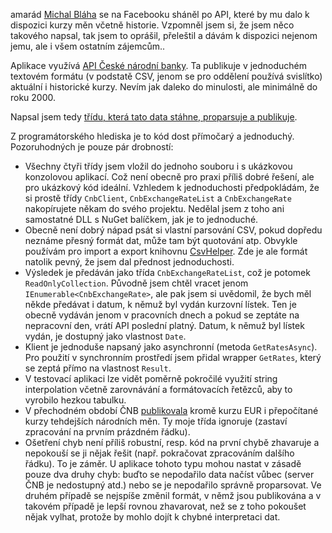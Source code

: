 <!-- dcterms:identifier = aspnetcz#5447 -->
<!-- dcterms:title = Zpracování aktuálních a historických kurzů měn přes API ČNB -->
<!-- dcterms:abstract = Kamarád Michal Bláha se na Facebooku sháněl po API, které by mu dalo k dispozici kurzy měn včetně historie. Vzpomněl jsem si, že jsem něco takového napsal, tak jsem to oprášil, přeleštil a dávám k dispozici. -->
<!-- np9:categoryId = 1 -->
<!-- x4w:category = IT -->
<!-- np9:authorId = 1 -->
<!-- np9:authorEmail = michal.valasek@altairis.cz -->
<!-- dcterms:creator = Michal Altair Valášek -->
<!-- dcterms:created = 2016-08-12T20:34:50.957+02:00 -->
<!-- dcterms:dateAccepted = 2016-08-13T10:00:00+02:00 -->
<!-- x4w:pictureWidth = 150 -->
<!-- x4w:pictureHeight = 150 -->
<!-- x4w:pictureUrl = /perex-pictures/20160813-zpracovani-aktualnich-a-historickych-kurzu-men-pres-api-cnb.png -->

amarád [Michal Bláha](http://www.michalblaha.cz/) se na Facebooku sháněl po API, které by mu dalo k dispozici kurzy měn včetně historie. Vzpomněl jsem si, že jsem něco takového napsal, tak jsem to oprášil, přeleštil a dávám k dispozici nejenom jemu, ale i všem ostatním zájemcům..

Aplikace využívá [API České národní banky](https://www.cnb.cz/cs/financni_trhy/devizovy_trh/kurzy_devizoveho_trhu/denni_kurz.txt). Ta publikuje v jednoduchém textovém formátu (v podstatě CSV, jenom se pro oddělení používá svislítko) aktuální i historické kurzy. Nevím jak daleko do minulosti, ale minimálně do roku 2000. 

Napsal jsem tedy [třídu, která tato data stáhne, proparsuje a publikuje](https://gist.github.com/ridercz/66f22ce86d082f059d26cde05ac69f87).

Z programátorského hlediska je to kód dost přímočarý a jednoduchý. Pozoruhodných je pouze pár drobností:

*   Všechny čtyři třídy jsem vložil do jednoho souboru i s ukázkovou konzolovou aplikací. Což není obecně pro praxi příliš dobré řešení, ale pro ukázkový kód ideální. Vzhledem k jednoduchosti předpokládám, že si prostě třídy `CnbClient`, `CnbExchangeRateList` a `CnbExchangeRate` nakopírujete někam do svého projektu. Nedělal jsem z toho ani samostatné DLL s NuGet balíčkem, jak je to jednoduché. 
*   Obecně není dobrý nápad psát si vlastní parsování CSV, pokud dopředu neznáme přesný formát dat, může tam být quotování atp. Obvykle používám pro import a export knihovnu [CsvHelper](http://www.nuget.org/packages/CsvHelper/). Zde je ale formát natolik pevný, že jsem dal přednost jednoduchosti. 
*   Výsledek je předáván jako třída `CnbExchangeRateList`, což je potomek `ReadOnlyCollection`. Původně jsem chtěl vracet jenom `IEnumerable<CnbExchangeRate>`, ale pak jsem si uvědomil, že bych měl někde předávat i datum, k němuž byl vydán kurzovní lístek. Ten je obecně vydáván jenom v pracovních dnech a pokud se zeptáte na nepracovní den, vrátí API poslední platný. Datum, k němuž byl lístek vydán, je dostupný jako vlastnost `Date`. 
*   Klient je jednoduše napsaný jako asynchronní (metoda `GetRatesAsync`). Pro použití v synchronním prostředí jsem přidal wrapper `GetRates`, který se zeptá přímo na vlastnost `Result`. 
*   V testovací aplikaci lze vidět poměrně pokročilé využití string interpolation včetně zarovnávání a formátovacích řetězců, aby to vyrobilo hezkou tabulku. 
*   V přechodném období ČNB [publikovala](https://www.cnb.cz/cs/financni_trhy/devizovy_trh/kurzy_devizoveho_trhu/denni_kurz.txt?date=12.08.2000) kromě kurzu EUR i přepočítané kurzy tehdejších národních měn. Ty moje třída ignoruje (zastaví zpracování na prvním prázdném řádku). 
*   Ošetření chyb není příliš robustní, resp. kód na první chybě zhavaruje a nepokouší se ji nějak řešit (např. pokračovat zpracováním dalšího řádku). To je záměr. U aplikace tohoto typu mohou nastat v zásadě pouze dva druhy chyb: buďto se nepodařilo data načíst vůbec (server ČNB je nedostupný atd.) nebo se je nepodařilo správně proparsovat. Ve druhém případě se nejspíše změnil formát, v němž jsou publikována a v takovém případě je lepší rovnou zhavarovat, než se z toho pokoušet nějak vylhat, protože by mohlo dojít k chybné interpretaci dat. 